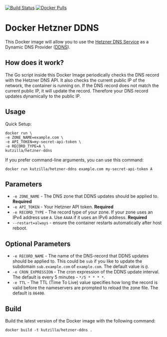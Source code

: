 [![Build Status](https://github.com/kutzilla/docker-hetzner-ddns/actions/workflows/go.yml/badge.svg)](https://github.com/kutzilla/docker-hetzner-ddns/actions/workflows/go.yml) [![Docker Pulls](https://img.shields.io/docker/pulls/kutzilla/hetzner-ddns.svg)](https://hub.docker.com/r/kutzilla/hetzner-ddns)

# Docker Hetzner DDNS

This Docker image will allow you to use the [Hetzner DNS Service](https://www.hetzner.com/dns-console) as a Dynamic DNS Provider ([DDNS](https://en.wikipedia.org/wiki/Dynamic_DNS)).

## How does it work?

The Go script inside this Docker Image periodically checks the DNS record with the Hetzner DNS API. It also checks the current public IP of the network, the container is running on. If the DNS record does not match the current public IP, it will update the record. Therefore your DNS record updates dynamically to the public IP.



## Usage

Quick Setup:

```shell
docker run \
-e ZONE_NAME=example.com \ 
-e API_TOKEN=my-secret-api-token \
-e RECORD_TYPE=A \
kutzilla/hetzner-ddns
```


If you prefer command-line arguments, you can use this command: 

```shell
docker run kutzilla/hetzner-ddns example.com my-secret-api-token A
```

## Parameters


* `-e ZONE_NAME` - The DNS zone that DDNS updates should be applied to. **Required**
* `-e API_TOKEN` - Your Hetzner API token. **Required**
* `-e RECORD_TYPE` - The record type of your zone. If your zone uses an IPv4 address use `A`. Use `AAAA` if it uses an IPv6 address. **Required**
* `--restart=always` - ensure the container restarts automatically after host reboot.

## Optional Parameters

* `-e RECORD_NAME` - The name of the DNS-record that DDNS updates should be applied to. This could be `sub` if you like to update the subdomain `sub.example.com` of `example.com`. The default value is `@`.
* `-e CRON_EXPRESSION` - The cron expression of the DDNS update interval. The default is every 5 minutes - `*/5 * * * *`.
* `-e TTL` - The TTL (Time To Live) value specifies how long the record is valid before the nameservers are prompted to reload the zone file. The default is `86400`.

## Build

Build the latest version of the Docker image with the following command:

```
docker build -t kutzilla/hetzner-ddns .
```

